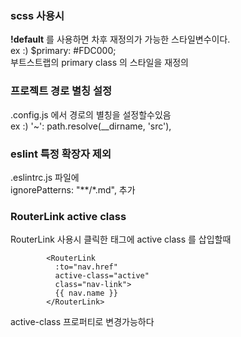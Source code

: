 ### scss 사용시
__!default__ 를 사용하면 차후 재정의가 가능한 스타일변수이다.<br>
ex :) $primary: #FDC000;<br>
부트스트랩의 primary class 의 스타일을 재정의<br>

### 프로젝트 경로 별칭 설정
.config.js 에서 경로의 별칭을 설정할수있음<br>
ex :) '~': path.resolve(__dirname, 'src'),<br>

### eslint 특정 확장자 제외
.eslintrc.js 파일에 <br> 
ignorePatterns: "**/*.md", 추가

### RouterLink active class
RouterLink 사용시 클릭한 태그에 active class 를 삽입할때
```
        <RouterLink
          :to="nav.href"
          active-class="active"
          class="nav-link">
          {{ nav.name }}
        </RouterLink>
```
active-class 프로퍼티로 변경가능하다